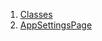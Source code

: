 

1. [Classes](views_after_auth_screens_app_settings_app_settings_page/views_after_auth_screens_app_settings_app_settings_page-library.html#classes)
2. [AppSettingsPage](views_after_auth_screens_app_settings_app_settings_page/AppSettingsPage-class.html)
